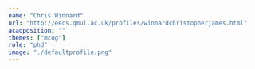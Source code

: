 ```yaml
---
name: "Chris Winnard"
url: "http://eecs.qmul.ac.uk/profiles/winnardchristopherjames.html"
acadposition: ""
themes: ["mcog"]
role: "phd"
image: "./defaultprofile.png"
---
```

